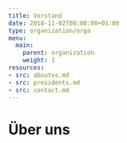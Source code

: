 ```yaml
---
title: Vorstand
date: 2018-11-02T00:00:00+01:00
type: organization/orga
menu:
  main:
    parent: organization
    weight: 1
resources:
- src: aboutus.md
- src: presidents.md
- src: contact.md
---
```


# Über uns
